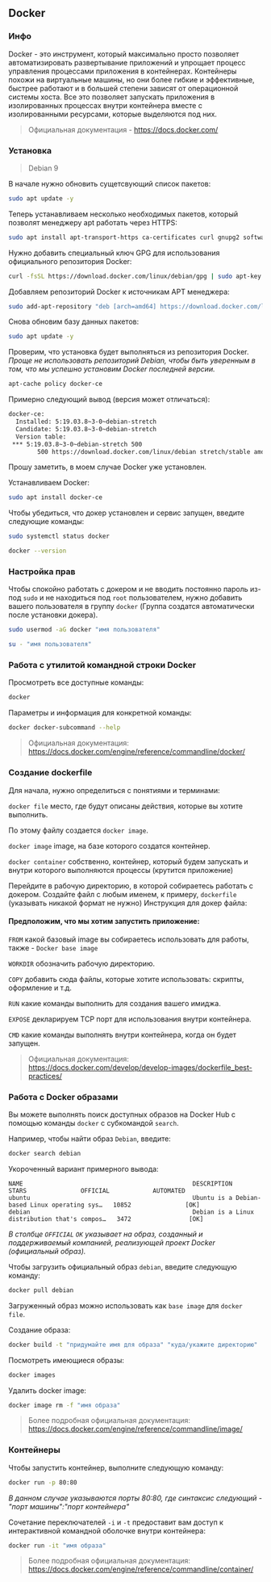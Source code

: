 ## Docker

### Инфо

Docker - это инструмент, который максимально просто позволяет автоматизировать развертывание приложений и упрощает процесс управления процессами приложения в контейнерах.
Контейнеры похожи на виртуальные машины, но они более гибкие и эффективные, быстрее работают и в большей степени зависят от операционной системы хоста.
Все это позволяет запускать приложения в изолированных процессах внутри контейнера вместе с изолированными ресурсами, которые выделяются под них.

> Официальная документация - https://docs.docker.com/

### Установка
> Debian 9

В начале нужно обновить сущетсвующий список пакетов:
```bash
sudo apt update -y
```
Теперь устанавливаем несколько необходимых пакетов, который позволят менеджеру apt работать через HTTPS:
```bash
sudo apt install apt-transport-https ca-certificates curl gnupg2 software-properties-common
```
Нужно добавить специальный ключ GPG для использования официального репозитория Docker:
```bash
curl -fsSL https://download.docker.com/linux/debian/gpg | sudo apt-key add -
```
Добавляем репозиторий Docker к источникам APT менеджера:
```bash
sudo add-apt-repository "deb [arch=amd64] https://download.docker.com/linux/debian $(lsb_release -cs) stable"
```
Снова обновим базу данных пакетов:
```bash
sudo apt update -y
```
Проверим, что установка будет выполняться из репозитория Docker.
*Проще не использовать репозиторий Debian, чтобы быть уверенным в том, что мы успешно установим Docker последней версии.*
```bash
apt-cache policy docker-ce
```
Примерно следующий вывод (версия может отличаться):
```bash
docker-ce:
  Installed: 5:19.03.8~3-0~debian-stretch
  Candidate: 5:19.03.8~3-0~debian-stretch
  Version table:
 *** 5:19.03.8~3-0~debian-stretch 500
        500 https://download.docker.com/linux/debian stretch/stable amd64 Packages
```
Прошу заметить, в моем случае Docker уже установлен.

Устанавливаем Docker:
```bash
sudo apt install docker-ce
```
Чтобы убедиться, что докер установлен и сервис запущен, введите следующие команды:
```bash
sudo systemctl status docker
```
```bash
docker --version
```

### Настройка прав
Чтобы спокойно работать с докером и не вводить постоянно пароль из-под `sudo` и не находиться под `root` пользователем,
нужно добавить вашего пользователя в группу `docker` (Группа создатся автоматически после установки докера).
```bash
sudo usermod -aG docker "имя пользователя"
```
```bash
su - "имя пользователя"
```
### Работа с утилитой командной строки Docker
Просмотреть все доступные команды:
```bash
docker
```
Параметры и информация для конкретной команды:
```bash
docker docker-subcommand --help
```
> Официальная документация: https://docs.docker.com/engine/reference/commandline/docker/

### Создание dockerfile
Для начала, нужно определиться с понятиями и терминами:

`docker file` место, где будут описаны действия, которые вы хотите выполнить.

По этому файлу создается `docker image`.

`docker image` image, на базе которого создатся контейнер.

`docker container` собственно, контейнер, который будем запускать и внутри которого выполняются процессы (крутится приложение)

Перейдите в рабочую директорию, в которой собираетесь работать с докером.
Создайте файл с любым именем, к примеру, `dockerfile` (указывать никакой формат не нужно)
Инструкция для докер файла:


#### Предположим, что мы хотим запустить приложение:

`FROM` какой базовый image вы собираетесь использовать для работы, также - `Docker base image`

`WORKDIR` обозначить рабочую директорию.

`COPY` добавить сюда файлы, которые хотите использовать: скрипты, оформление и т.д.

`RUN` какие команды выполнить для создания вашего имиджа.

`EXPOSE` декларируем TCP порт для использования внутри контейнера.

`CMD` какие команды выполнять внутри контейнера, когда он будет запущен.

> Официальная документация: https://docs.docker.com/develop/develop-images/dockerfile_best-practices/

### Работа с Docker образами
Вы можете выполнять поиск доступных образов на Docker Hub с помощью команды `docker` с субкомандой `search`.

Например, чтобы найти образ `Debian`, введите:
```bash
docker search debian
```
Укороченный вариант примерного вывода:
```
NAME                                               DESCRIPTION                                     STARS               OFFICIAL            AUTOMATED
ubuntu                                             Ubuntu is a Debian-based Linux operating sys…   10852               [OK]
debian                                             Debian is a Linux distribution that's compos…   3472                [OK]
```

*В столбце `OFFICIAL` `OK` указывает на образ, созданный и поддерживаемый компанией, реализующей проект Docker (официальный образ).*

Чтобы загрузить официальный образ `debian`, введите следующую команду:
```bash
docker pull debian
```
Загруженный образ можно использовать как `base image` для `docker file`.

Создание образа:
```bash
docker build -t "придумайте имя для образа" "куда/укажите директорию"
```

Посмотреть имеющиеся образы:
```bash
docker images
```

Удалить docker image:
```bash
docker image rm -f "имя образа"
```
> Более подробная официальная документация: https://docs.docker.com/engine/reference/commandline/image/

### Контейнеры
Чтобы запустить контейнер, выполните следующую команду:
```bash
docker run -p 80:80
```
*В данном случае указываются порты 80:80, где синтаксис следующий - "порт машины":"порт контейнера"*

Сочетание переключателей `-i` и `-t` предоставит вам доступ к интерактивной командной оболочке внутри контейнера:
```bash
docker run -it "имя образа"
```
> Более подробная официальная документация: https://docs.docker.com/engine/reference/commandline/container/
